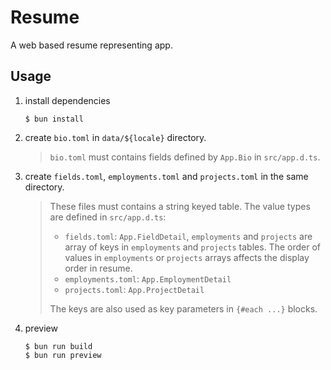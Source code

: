 # Resume

A web based resume representing app.

## Usage

1. install dependencies

    ```shell
    $ bun install
    ```

2. create `bio.toml` in `data/${locale}` directory.

    > `bio.toml` must contains fields defined by `App.Bio` in `src/app.d.ts`.

3. create `fields.toml`, `employments.toml` and `projects.toml` in the same directory.

    > These files must contains a string keyed table. The value types are defined
    > in `src/app.d.ts`:
    >
    > - `fields.toml`: `App.FieldDetail`, `employments` and `projects` are array
    >   of keys in `employments` and `projects` tables. The order of values in
    >   `employments` or `projects` arrays affects the display order in resume.
    > - `employments.toml`: `App.EmploymentDetail`
    > - `projects.toml`: `App.ProjectDetail`
    >
    > The keys are also used as key parameters in `{#each ...}` blocks.

4. preview

    ```shell
    $ bun run build
    $ bun run preview
    ```

